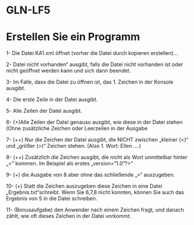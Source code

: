 # GLN-LF5

# Erstellen Sie ein Programm


1-  Die Datei KA1.xml öffnet (vorher die Datei durch kopieren erstellen)...

2-  Datei nicht vorhanden“ ausgibt, falls die Datei nicht vorhanden ist oder nicht geöffnet werden kann und sich dann beendet.

3-  Im Falle, dass die Datei zu öffnen ist, das 1. Zeichen in der Konsole ausgibt.

4-  Die erste Zeile in der Datei ausgibt.

5-  Alle Zeilen der Datei ausgibt.

6-  (+)Alle Zeilen der Datei genauso ausgibt, wie diese in der Datei stehen (Ohne zusätzliche Zeichen oder Leerzeilen in der Ausgabe

7-  (++) Nur die Zeichen der Datei ausgibt, die NICHT zwischen „kleiner (<)“ und „größer (>)“ Zeichen stehen. (Also 1. Wort: Ellen ….)

8-  (++) Zusätzlich die Zeichen ausgibt, die nicht als Wort unmittelbar hinter „<“ kommen. Im Beispiel als erstes „version=“1.0“?>“

9-  (+) die Ausgabe von 8 aber ohne das schließende „>“ auszugeben.

10- (+) Statt die Zeichen auszugeben diese Zeichen in eine Datei „Ergebnis.txt“schreibt. Wenn Sie 6,7,8 nicht konnten, können Sie auch das Ergebnis von 5 in die Datei schreiben.

11- (Bonusaufgabe) den Anwender nach einem Zeichen fragt, und danach zählt, wie oft dieses Zeichen in der Datei vorkommt.
